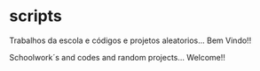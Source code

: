 # scripts
Trabalhos da escola e códigos e projetos aleatorios... Bem Vindo!!

Schoolwork´s and codes and random projects... Welcome!! 
